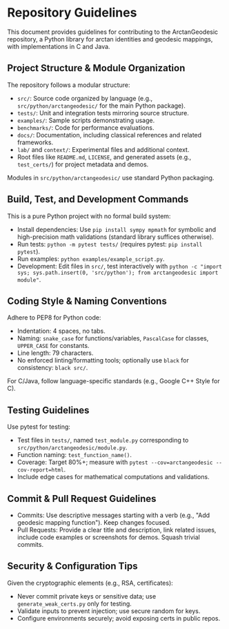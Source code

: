 # Repository Guidelines
 
 This document provides guidelines for contributing to the ArctanGeodesic repository, a Python library for arctan identities and geodesic mappings, with implementations in C and Java.
 
 ## Project Structure & Module Organization
 
 The repository follows a modular structure:
 - `src/`: Source code organized by language (e.g., `src/python/arctangeodesic/` for the main Python package).
 - `tests/`: Unit and integration tests mirroring source structure.
 - `examples/`: Sample scripts demonstrating usage.
 - `benchmarks/`: Code for performance evaluations.
 - `docs/`: Documentation, including classical references and related frameworks.
 - `lab/` and `context/`: Experimental files and additional context.
 - Root files like `README.md`, `LICENSE`, and generated assets (e.g., `test_certs/`) for project metadata and demos.
 
 Modules in `src/python/arctangeodesic/` use standard Python packaging.
 
 ## Build, Test, and Development Commands
 
 This is a pure Python project with no formal build system:
 - Install dependencies: Use `pip install sympy mpmath` for symbolic and high-precision math validations (standard library suffices otherwise).
 - Run tests: `python -m pytest tests/` (requires pytest: `pip install pytest`).
 - Run examples: `python examples/example_script.py`.
 - Development: Edit files in `src/`, test interactively with `python -c "import sys; sys.path.insert(0, 'src/python'); from arctangeodesic import module"`.
 
 ## Coding Style & Naming Conventions
 
 Adhere to PEP8 for Python code:
 - Indentation: 4 spaces, no tabs.
 - Naming: `snake_case` for functions/variables, `PascalCase` for classes, `UPPER_CASE` for constants.
 - Line length: 79 characters.
 - No enforced linting/formatting tools; optionally use `black` for consistency: `black src/`.
 
 For C/Java, follow language-specific standards (e.g., Google C++ Style for C).
 
 ## Testing Guidelines
 
 Use pytest for testing:
 - Test files in `tests/`, named `test_module.py` corresponding to `src/python/arctangeodesic/module.py`.
 - Function naming: `test_function_name()`.
 - Coverage: Target 80%+; measure with `pytest --cov=arctangeodesic --cov-report=html`.
 - Include edge cases for mathematical computations and validations.
 
 ## Commit & Pull Request Guidelines
 
 - Commits: Use descriptive messages starting with a verb (e.g., "Add geodesic mapping function"). Keep changes focused.
 - Pull Requests: Provide a clear title and description, link related issues, include code examples or screenshots for demos. Squash trivial commits.
 
 ## Security & Configuration Tips
 
 Given the cryptographic elements (e.g., RSA, certificates):
 - Never commit private keys or sensitive data; use `generate_weak_certs.py` only for testing.
 - Validate inputs to prevent injection; use secure random for keys.
 - Configure environments securely; avoid exposing certs in public repos.
